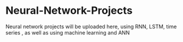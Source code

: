 # Neural-Network-Projects
Neural network projects will be uploaded here, using RNN, LSTM, time series , as well as using machine learning and ANN
